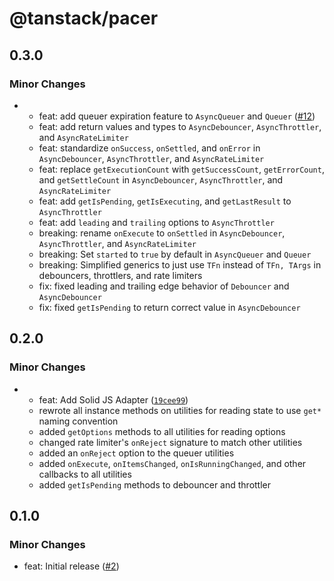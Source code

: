 # @tanstack/pacer

## 0.3.0

### Minor Changes

- - feat: add queuer expiration feature to `AsyncQueuer` and `Queuer` ([#12](https://github.com/TanStack/pacer/pull/12))
  - feat: add return values and types to `AsyncDebouncer`, `AsyncThrottler`, and `AsyncRateLimiter`
  - feat: standardize `onSuccess`, `onSettled`, and `onError` in `AsyncDebouncer`, `AsyncThrottler`, and `AsyncRateLimiter`
  - feat: replace `getExecutionCount` with `getSuccessCount`, `getErrorCount`, and `getSettleCount` in `AsyncDebouncer`, `AsyncThrottler`, and `AsyncRateLimiter`
  - feat: add `getIsPending`, `getIsExecuting`, and `getLastResult` to `AsyncThrottler`
  - feat: add `leading` and `trailing` options to `AsyncThrottler`
  - breaking: rename `onExecute` to `onSettled` in `AsyncDebouncer`, `AsyncThrottler`, and `AsyncRateLimiter`
  - breaking: Set `started` to `true` by default in `AsyncQueuer` and `Queuer`
  - breaking: Simplified generics to just use `TFn` instead of `TFn, TArgs` in debouncers, throttlers, and rate limiters
  - fix: fixed leading and trailing edge behavior of `Debouncer` and `AsyncDebouncer`
  - fix: fixed `getIsPending` to return correct value in `AsyncDebouncer`

## 0.2.0

### Minor Changes

- - feat: Add Solid JS Adapter ([`19cee99`](https://github.com/TanStack/pacer/commit/19cee995d79bc16077c9a28fc5f6ab251d626e16))
  - rewrote all instance methods on utilities for reading state to use `get*` naming convention
  - added `getOptions` methods to all utilities for reading options
  - changed rate limiter's `onReject` signature to match other utilities
  - added an `onReject` option to the queuer utilities
  - added `onExecute`, `onItemsChanged`, `onIsRunningChanged`, and other callbacks to all utilities
  - added `getIsPending` methods to debouncer and throttler

## 0.1.0

### Minor Changes

- feat: Initial release ([#2](https://github.com/TanStack/pacer/pull/2))
